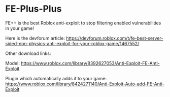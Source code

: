 # FE-Plus-Plus
FE++ is the best Roblox anti-exploit to stop filtering enabled vulnerabilities in your game!

Here is the devforum article: https://devforum.roblox.com/t/fe-best-server-sided-non-physics-anti-exploit-for-your-roblox-game/1467552/

Other download links:

Model: https://www.roblox.com/library/8392627053/Anti-Exploit-FE-Anti-Exploit

Plugin which automatically adds it to your game: https://www.roblox.com/library/8424271140/Anti-Exploit-Auto-add-FE-Anti-Exploit
